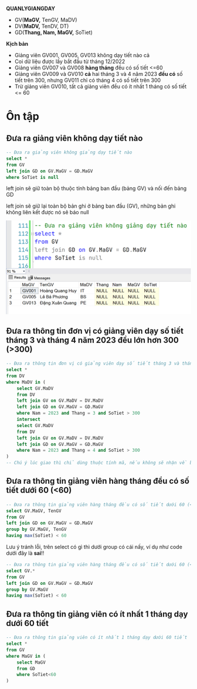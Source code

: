 **QUANLYGIANGDAY**
- GV(**MaGV,** TenGV, MaDV)
- DV(**MaDV,** TenDV, DT)
- GD(**Thang, Nam, MaGV,** SoTiet)

**Kịch bản**
- Giảng viên GV001, GV005, GV013 không dạy tiết nào cả
- Coi dữ liệu được lấy bắt đầu từ tháng 12/2022
- Giảng viên GV007 và GV008 **hàng tháng** đều có số tiết <=60
- Giảng viên GV009 và GV010 **cả** hai tháng 3 và 4 năm 2023 **đều có** số tiết trên 300, nhưng GV011 chỉ có tháng 4 có số tiết trên 300
- Trừ giảng viên GV010, tất cả giảng viên đều có ít nhất 1 tháng có số tiết <= 60


# Ôn tập
## Đưa ra giảng viên không dạy tiết nào
```sql
-- Đưa ra giảng viên không giảng dạy tiết nào
select * 
from GV
left join GD on GV.MaGV = GD.MaGV
where SoTiet is null
```

left join sẽ giữ toàn bộ thuộc tính bảng ban đầu (bảng GV) và nối đến bảng GD

left join sẽ giữ lại toàn bộ bản ghi ở bảng ban đầu (GV), những bản ghi không liên kết được nó sẽ báo null

![](imgs/ex_left_join.png)

## Đưa ra thông tin đơn vị có giảng viên dạy số tiết tháng 3 và tháng 4 năm 2023 đều lớn hơn 300 (>300)
```sql
-- Đưa ra thông tin đơn vị có giảng viên dạy số tiết tháng 3 và tháng 4 năm 2023 đều lớn hơn 300 (>300)
select * 
from DV
where MaDV in (
	select GV.MaDV
	from DV
	left join GV on GV.MaDV = DV.MaDV
	left join GD on GV.MaGV = GD.MaGV
	where Nam = 2023 and Thang = 3 and SoTiet > 300
	intersect
	select GV.MaDV
	from DV
	left join GV on GV.MaDV = DV.MaDV
	left join GD on GV.MaGV = GD.MaGV
	where Nam = 2023 and Thang = 4 and SoTiet > 300
)
-- Chú ý lúc giao thì chỉ dùng thuộc tính mã, nếu không sẽ nhận về bảng rỗng
```

## Đưa ra thông tin giảng viên hàng tháng đều có số tiết dưới 60 (<60)
```sql
-- Đưa ra thông tin giảng viên hàng tháng đều có số tiết dưới 60 (<60)
select GV.MaGV, TenGV
from GV
left join GD on GV.MaGV = GD.MaGV
group by GV.MaGV, TenGV
having max(SoTiet) < 60
```

Lưu ý tránh lỗi, trên select có gì thì dưới group có cái nấy, ví dụ như code dưới đây là **sai**!!
```sql
-- Đưa ra thông tin giảng viên hàng tháng đều có số tiết dưới 60 (<60)
select GV.* 
from GV
left join GD on GV.MaGV = GD.MaGV
group by GV.MaGV
having max(SoTiet) < 60
```


## Đưa ra thông tin giảng viên có ít nhất 1 tháng dạy dưới 60 tiết
```sql
-- Đưa ra thông tin giảng viên có ít nhất 1 tháng dạy dưới 60 tiết
select * 
from GV
where MaGV in (
	select MaGV
	from GD
	where SoTiet<60
)
```